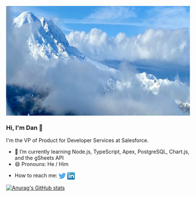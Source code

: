<!--
**thedanfernandez/thedanfernandez** is a ✨ _special_ ✨ repository because its `README.md` (this file) appears on your GitHub profile.

Here are some ideas to get you started:

- 🔭 I’m currently working on ...
- 🌱 I’m currently learning ...
- 👯 I’m looking to collaborate on ...
- 🤔 I’m looking for help with ...
- 💬 Ask me about ...
- 📫 How to reach me: ...
- 😄 Pronouns: ...
- ⚡ Fun fact: ...
-->

<img align="center" src="https://github.com/thedanfernandez/thedanfernandez/blob/main/header.jpeg" alt="Photo of Crystal Mountain" height="300">

### Hi, I'm Dan 👋

I'm the VP of Product for Developer Services at Salesforce. 

- 🌱 I’m currently learning Node.js, TypeScript, Apex, PostgreSQL, Chart.js, and the gSheets API
- 😄 Pronouns: He / Him
<p align="left">
<ul>
  <li>How to reach me: 
<a href="http://twitter.com/danielfe" target="blank"><img align="center" src="https://github.com/thedanfernandez/thedanfernandez/blob/main/twitter.png" alt="Twitter logo" height="20" /></a> 
<a href="http://linkedin.com/in/mishmanners" target="blank"><img align="center" src="https://github.com/thedanfernandez/thedanfernandez/blob/main/linkedin.png" alt="LinkedIn logo" height="20" /></a>
</li>
</ul>

[![Anurag's GitHub stats](https://github-readme-stats.vercel.app/api?username=thedanfernandez&count_private=true)](https://github.com/anuraghazra/github-readme-stats)
